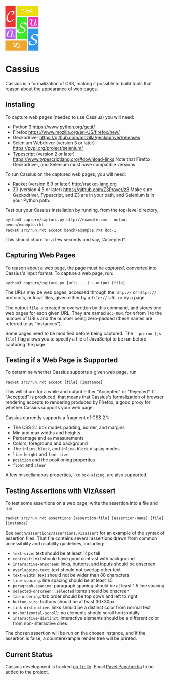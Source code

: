 ![Cassius](logo.png)

Cassius
=======

Cassius is a formalization of CSS, making it possible to build tools
that reason about the appearance of web pages.

Installing
----------

To capture web pages (needed to use Cassius) you will need:
- Python 3 <https://www.python.org/getit/>
- Firefox <https://www.mozilla.org/en-US/firefox/new/>
- Geckodriver <https://github.com/mozilla/geckodriver/releases>
- Selenium Webdriver (version 3 or later) <https://pypi.org/project/selenium/>
- Typescript (version 2 or later) <https://www.typescriptlang.org/#download-links>
Note that Firefox, Geckodriver, and Selenium must have compatible
versions.

To run Cassius on the captured web pages, you will need:
- Racket (version 6.9 or later) <http://racket-lang.org>
- Z3 (version 4.5 or later) <https://github.com/Z3Prover/z3> Make sure
Geckodriver, Typescript, and Z3 are in your path, and Selenium is in
your Python path.

Test out your Cassius installation by running, from the top-level directory,

    python3 capture/capture.py http://example.com --output bench/example.rkt
    racket src/run.rkt accept bench/example.rkt doc-1

This should churn for a few seconds and say, "Accepted".

Capturing Web Pages
-------------------

To reason about a web page, the page must be *captured*, converted
into Cassius's input format. To capture a web page, run:

    python3 capture/capture.py [urls ...] --output [file]

The URLs may be web pages, accessed through the `http://` or
`https://` protocols, or local files, given either by a `file://` URL
or by a page.

The output `file` is created or overwritten by this command, and
stores one web pages for each given URL. They are named `doc-00N`, for
`N` from 1 to the number of URLs and the number being zero-padded
(these names are referred to as "instances").

Some pages need to be modified before being captured. The `--prerun
[js-file]` flag allows you to specify a file of JavaScript to be run
before capturing the page.

Testing if a Web Page is Supported
----------------------------------

To determine whether Cassius supports a given web page, run

    racket src/run.rkt accept [file] [instance]

This will churn for a while and output either "Accepted" or
"Rejected". If "Accepted" is produced, that means that Cassius's
formalization of browser rendering accepts to rendering produced by
Firefox, a good proxy for whether Cassius supports your web page.

Cassius currently supports a fragment of CSS 2.1:

+ The CSS 2.1 box model: padding, border, and margins
+ Min and max widths and heights
+ Percentage and `em` measurements
+ Colors, foreground and background
+ The `inline`, `block`, and `inline-block` display modes
+ `line-height` and `font-size`
+ `position` and the positioning properties
+ `float` and `clear`

A few miscellaneous properties, like `box-sizing`, are also supported.

Testing Assertions with VizAssert
---------------------------------

To test some assertions on a web page, write the assertion into a
file and run:

    racket src/run.rkt assertions [assertion-file] [assertion-name] [file] [instance]

See `bench/assertions/assertions.vizassert` for an example of the
syntax of assertion files. That file contains several assertions drawn
from common accessibility and usability guidelines, including:

- `text-size`: text should be at least 14px tall
- `contrast`: text should have good contrast with background
- `interactive-onscreen`: links, buttons, and inputs should be onscreen
- `overlapping-text`: text should not overlap other text
- `text-width`: text should not be wider than 80 characters
- `line-spacing`: line spacing should be at least 1.5
- `paragraph-spacing`: paragraph spacing should be at least 1.5 line spacing
- `selected-onscreen`: `.selected` items should be onscreen
- `tab-ordering`: tab order should be top down and left to right
- `button-size`: buttons should be at least 30×30px
- `link-distinctive`: links should be a distinct color from normal text
- `no-horizontal-scroll`: no elements should scroll horizontally
- `interactive-distinct`: interactive elements should be a different
  color from non-interactive ones

The chosen assertion will be run on the chosen instance, and if the
assertion is false, a counterexample render tree will be printed.

Current Status
--------------

Cassius development is tracked
[on Trello](https://trello.com/b/ylAVgJh3/cassius). Email
[Pavel Panchekha](mailto:me@pavpanchekha.com) to be added to the
project.
